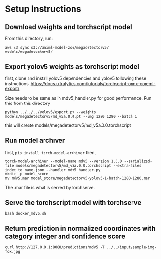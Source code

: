# Setup Instructions

## Download weights and torchscript model
From this directory, run:
```
aws s3 sync s3://animl-model-zoo/megadetectorv5/ models/megadetectorv5/
```

## Export yolov5 weights as torchscript model

first, clone and install yolov5 dependencies and yolov5 following these instructions: https://docs.ultralytics.com/tutorials/torchscript-onnx-coreml-export/

Size needs to be same as in mdv5_handler.py for good performance. Run this from this directory 
```
python ../../../yolov5/export.py --weights models/megadetectorv5/md_v5a.0.0.pt --img 1280 1280 --batch 1 
```
this will create models/megadetectorv5/md_v5a.0.0.torchscript 

## Run model archiver
first, `pip install torch-model-archiver` then,

```
torch-model-archiver --model-name mdv5 --version 1.0.0 --serialized-file models/megadetectorv5/md_v5a.0.0.torchscript --extra-files index_to_name.json --handler mdv5_handler.py
mkdir -p model_store
mv mdv5.mar model_store/megadetectorv5-yolov5-1-batch-1280-1280.mar
```

The .mar file is what is served by torchserve.

## Serve the torchscript model with torchserve

```
bash docker_mdv5.sh
```

## Return prediction in normalized coordinates with category integer and confidence score

```
curl http://127.0.0.1:8080/predictions/mdv5 -T ../../input/sample-img-fox.jpg
```
